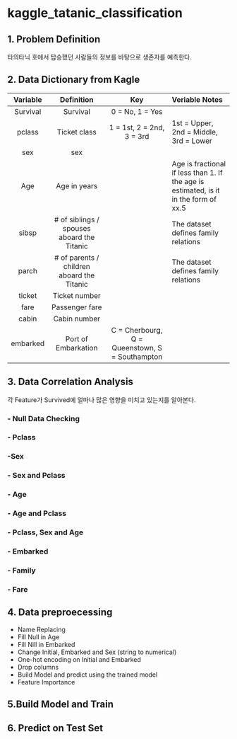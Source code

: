# kaggle_tatanic_classification

## 1. Problem Definition

타의타닉 호에서 탑승했던 사람들의 정보를 바탕으로 생존자를 예측한다.
 
## 2. Data Dictionary from Kagle

|Variable|Definition|Key|Veriable Notes|
|:---:|:---:|:----:|:-----|
|Survival|Survival|0 = No, 1 = Yes| | 
|pclass|Ticket class|1 = 1st, 2 = 2nd, 3 = 3rd|1st = Upper, 2nd = Middle, 3rd = Lower |
|sex|sex|||
|Age|Age in years||Age is fractional if less than 1. If the age is estimated, is it in the form of xx.5|
|sibsp|# of siblings / spouses aboard the Titanic||The dataset defines family relations|
|parch|	# of parents / children aboard the Titanic||The dataset defines family relations|
|ticket|Ticket number||
|fare|	Passenger fare||
|cabin|Cabin number||
|embarked|	Port of Embarkation|C = Cherbourg, Q = Queenstown, S = Southampton||

## 3. Data Correlation Analysis
각 Feature가 Survived에 얼마나 많은 영향을 미치고 있는지를 알아본다.
### - Null Data Checking
### - Pclass
### -Sex
### - Sex and Pclass
### - Age
### - Age and Pclass
### - Pclass, Sex and Age
### - Embarked
### - Family 
### - Fare

## 4. Data preproecessing

- Name Replacing
- Fill Null in Age
- Fill Nill in Embarked
- Change Initial, Embarked and Sex (string to numerical)
- One-hot encoding on Initial and Embarked
- Drop columns
- Build Model and predict using the trained model
- Feature Importance

## 5.Build Model and Train

## 6. Predict on Test Set